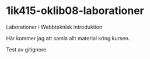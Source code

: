 1ik415-oklib08-laborationer
===========================

Laborationer i Webbteknisk introduktion

Här kommer jag att samla allt material kring kursen. 

Test av gitignore